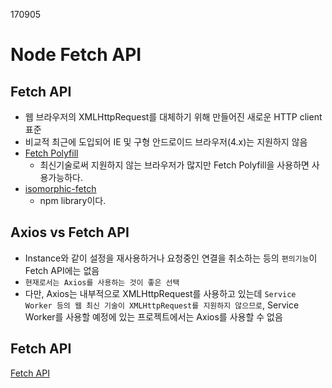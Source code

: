 170905

# Node Fetch API

## Fetch API
- 웹 브라우저의 XMLHttpRequest를 대체하기 위해 만들어진 새로운 HTTP client 표준  
- 비교적 최근에 도입되어 IE 및 구형 안드로이드 브라우저(4.x)는 지원하지 않음  
- [Fetch Polyfill](https://github.com/github/fetch)  
  - 최신기술로써 지원하지 않는 브라우저가 많지만 Fetch Polyfill을 사용하면 사용가능하다.
- [isomorphic-fetch](https://www.npmjs.com/package/isomorphic-fetch)  
  - npm library이다.  


## Axios vs Fetch API
- Instance와 같이 설정을 재사용하거나 요청중인 연결을 취소하는 등의 `편의기능`이 Fetch API에는 없음  
- `현재로서는 Axios를 사용하는 것이 좋은 선택`  
- 다만, Axios는 내부적으로 XMLHttpRequest를 사용하고 있는데 `Service Worker 등의 웹 최신 기술이 XMLHttpRequest를 지원하지 않으므로`, Service Worker를 사용할 예정에 있는 프로젝트에서는 Axios를 사용할 수 없음  

## Fetch API
[Fetch API](http://hacks.mozilla.or.kr/2015/05/this-api-is-so-fetching/)
